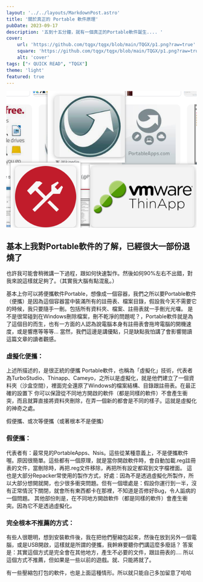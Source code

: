 ```yaml
---
layout: '../../layouts/MarkdownPost.astro'
title: '關於真正的 Portable 軟件原理'
pubDate: 2023-09-17
description: '五到十五分鐘，就有一個真正的Portable軟件誕生.... '
cover:
    url: 'https://github.com/tqgx/tqgx/blob/main/TQGX/p1.png?raw=true'
    square: 'https://github.com/tqgx/tqgx/blob/main/TQGX/p1.png?raw=true'
    alt: 'cover'
tags: ["⚡ QUICK READ", "TQGX"] 
theme: 'light'
featured: true
---
```


![|inline](https://github.com/tqgx/tqgx/blob/main/TQGX/p1.png?raw=true)


## 基本上我對Portable軟件的了解，已經很大一部份退燒了
也許我可能會稍微講一下過程，跟如何快速製作。然後如何90%左右不出錯，對我來說這樣就足夠了。（其實我大腦有點混亂。）


基本上你可以將便攜軟件Portable，想像成一個容器，我們之所以要Portable軟件（便攜）是因為這個容器當中裝滿所有的註冊表、檔案目錄，假設我今天不需要它的時候，我只要隨手一刪。包括所有資料夾、檔案、註冊表就一手刪光光囉。
是不是很常碰到在Windows刪除檔案，刪不乾淨的問題呢？，Portable軟件就是為了這個目的而生，也有一方面的人認為說電腦本身有註冊表會拖垮電腦的開機速度，或是響應等等等... 當然，我們這邊是講優點，只是缺點我怕講了會影響閱讀這篇文章的讀者觀感。

### 虛擬化便攜：


上述所描述的，是很正統的便攜 Portable軟件，也稱為「虛擬化」技術，代表者為TurboStudio、Thinapp、Cameyo，之所以是虛擬化，就是他們建立了一個資料夾（沙盒空間），裡面完全還原了Windows的檔案結構、目錄跟註冊表。在最正確的設置下
你可以保證從不同地方開啟的軟件（都是同樣的軟件）不會產生衝突，而且就算直接將資料夾刪除，在弄一個新的都會是不同的樣子。這就是虛擬化的神奇之處。


假便攜、或次等便攜（或著根本不是便攜）

### 假便攜：

代表者有：最常見的PortableApps、Nsis。這些從某種意義上，不是便攜軟件喔。原因很簡單。這些都有一個原理，就是當你開啟軟件時，會自動加載.reg註冊表的文件，當刪除時，再把.reg文件移除，再把所有設定都寫到文字檔裡面。
這也是大部分Repacker常使用的製作方式，好處：因為不是透過虛擬化所製作，所以大部分想開就開，也少很多衝突問題。但有一個壞處是：假設你運行到一半，沒有正常情況下關閉，就會所有東西都卡在那裡，不知道是否修好Bug，令人詬病的一個問題。
其他部份則是，在不同地方開啟軟件（都是同樣的軟件）會產生衝突。因為它不是透過虛擬化。


### 完全根本不推薦的方式：


有些人很聰明，想到安裝軟件後，我在把他們壓縮包起來，然後在放到另外一個電腦，或是USB開啟，這樣就是所謂的便攜，我幹麻要聽你們講這麼多廢話？
答案是：其實這個方式是完全會在其他地方，產生不必要的文件，跟註冊表的.... 所以這個方式不推薦，但如果是一些以前的遊戲。就、只能將就了。


有一些壓縮包打包的軟件，也是上面這種情形。所以就只能自己多加留意了哈哈
